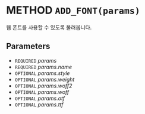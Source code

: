 # METHOD `ADD_FONT(params)`
웹 폰트를 사용할 수 있도록 불러옵니다.

## Parameters
* `REQUIRED` *params*
* `REQUIRED` *params.name*
* `OPTIONAL` *params.style*
* `OPTIONAL` *params.weight*
* `OPTIONAL` *params.woff2*
* `OPTIONAL` *params.woff*
* `OPTIONAL` *params.otf*
* `OPTIONAL` *params.ttf*
